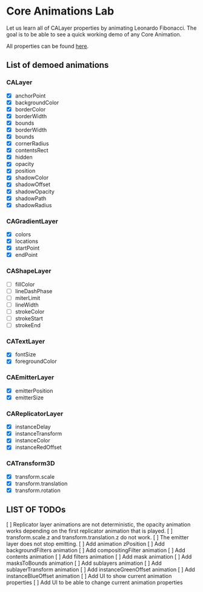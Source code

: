 # Core Animations Lab
Let us learn all of CALayer properties by animating Leonardo Fibonacci.
The goal is to be able to see a quick working demo of any Core Animation.

All properties can be found [here](https:developer.apple.comlibraryarchivedocumentationCocoaConceptualCoreAnimation_guideAnimatablePropertiesAnimatableProperties.html).

## List of demoed animations

### CALayer
- [x] anchorPoint
- [x] backgroundColor
- [x] borderColor
- [x] borderWidth
- [x] bounds
- [x] borderWidth
- [x] bounds
- [x] cornerRadius
- [x] contentsRect
- [x] hidden
- [x] opacity
- [x] position
- [x] shadowColor
- [x] shadowOffset
- [x] shadowOpacity
- [x] shadowPath
- [x] shadowRadius

### CAGradientLayer
- [x] colors
- [x] locations
- [x] startPoint
- [x] endPoint

### CAShapeLayer

- [ ] fillColor
- [ ] lineDashPhase
- [ ] miterLimit
- [ ] lineWidth
- [ ] strokeColor
- [ ] strokeStart
- [ ] strokeEnd

### CATextLayer

- [x] fontSize
- [x] foregroundColor

### CAEmitterLayer

- [x] emitterPosition
- [x] emitterSize

### CAReplicatorLayer
- [x] instanceDelay
- [x] instanceTransform
- [x] instanceColor
- [x] instanceRedOffset

### CATransform3D

- [x] transform.scale
- [x] transform.translation
- [x] transform.rotation

## LIST OF TODOs

[ ] Replicator layer animations are not deterministic, the opacity animation works depending on the first replicator animation that is played.
[ ] transform.scale.z and transform.translation.z do not work.
[ ] The emitter layer does not stop emitting.
[ ] Add animation zPosition
[ ] Add backgroundFilters animation
[ ] Add compositingFilter animation
[ ] Add contents animation
[ ] Add filters animation
[ ] Add mask animation
[ ] Add masksToBounds animation
[ ] Add sublayers animation
[ ] Add sublayerTransform animation
[ ] Add instanceGreenOffset animation
[ ] Add instanceBlueOffset animation
[ ] Add UI to show current animation properties
[ ] Add UI to be able to change current animation properties
